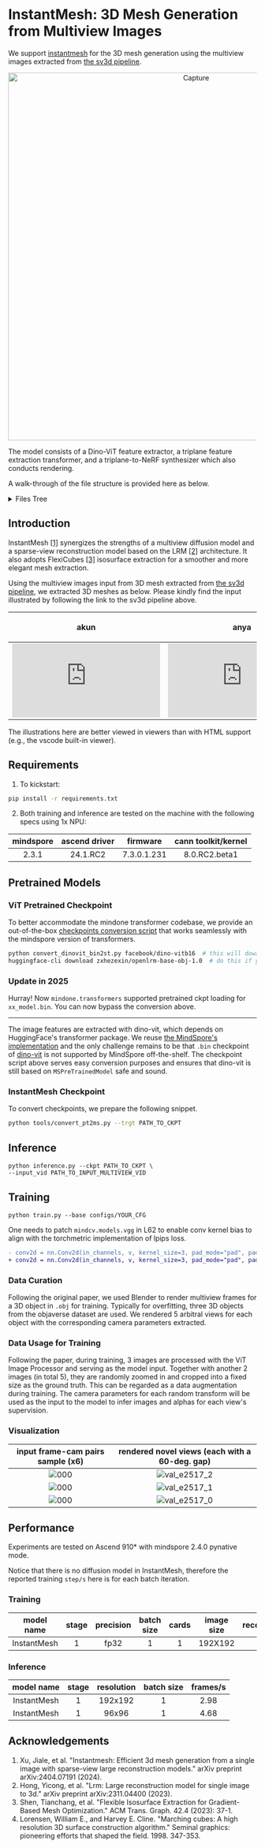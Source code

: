 # InstantMesh: 3D Mesh Generation from Multiview Images

We support [instantmesh](https://github.com/TencentARC/InstantMesh) for the 3D mesh generation using the multiview images extracted from [the sv3d pipeline](https://github.com/mindspore-lab/mindone/pull/574).
<p align="center" width="100%">
  <img width="746" alt="Capture" src="https://github.com/user-attachments/assets/be5cf033-8f89-4cad-97dc-2bf76c1b7a4d">
</p>

The model consists of a Dino-ViT feature extractor, a triplane feature extraction transformer, and a triplane-to-NeRF synthesizer which also conducts rendering.

A walk-through of the file structure is provided here as below.

<details>
<summary>Files Tree
</summary>

```bash
├── models
│   ├── decoder                 # triplane feature transformer decoder
│   │   └── transformer.py
│   ├── encoder                 # dino vit decoder to extract img feat
│   │   ├── dino_wrapper.py
│   │   └── dino.py
│   ├── renderer                # a wrapper that synthesizes sdf/texture from triplane feat
│   │   ├── synthesizer_mesh.py # triplane synthesizer, the triplane feat is decoded thru nerf to predict texture rgb & 3D sdf
│   │   ├── synthesizer.py      # triplane synthesizer, the triplane feat is decoded thru nerf to predict novel view rgba
│   │   └── utils
│   │       └── renderer.py
│   ├── geometry                # use Flexicubes to extract isosurface
│   │   ├── rep_3d
│   │   │   ├── flexicubes_geometry.py
│   │   │   ├── tables.py
│   │   │   └── flexicubes.py
│   │   └── camera
│   │       └── perspective_camera.py
│   ├── lrm_mesh.py             # model arch for the instantmesh inference
│   └── lrm.py                  # model arch for the instantmesh stage 1 training
├── utils
│   ├── camera_util.py
│   ├── train_util.py
│   ├── eval_util.py
│   ├── loss_util.py
│   ├── ms_callback_util.py
│   └── mesh_util.py
├── data
│   └── objaverse.py            # training dataset definition and batchify
├── configs
│   └── instant-mesh-large.yaml
├── inference.py                # instantmesh inference
├── train.py                    # instantmesh stage 1 training
├── eval.py                     # instantmesh stage 1 evaluation, mview imgs to novel view synthesis
└── model_stage1.py             # model arch for the stage 1 training
```

</details>

## Introduction

InstantMesh [[1]](#acknowledgements) synergizes the strengths of a multiview diffusion model and a sparse-view reconstruction model based on the LRM [[2]](#acknowledgements) architecture. It also adopts FlexiCubes [[3]](#acknowledgements) isosurface extraction for a smoother and more elegant mesh extraction.

Using the multiview images input from 3D mesh extracted from [the sv3d pipeline](../sv3d/simple_video_sample.py), we extracted 3D meshes as below. Please kindly find the input illustrated by following the link to the sv3d pipeline above.

| <p align="center"> akun </p>                                                                                                                                                                                                                                                                                                                                                                          | <p align="center"> anya </p>                                                                                                                                                                                                                                                                                                                                                                          |
| ------------------------------------------------------------------------------------------------------------------------------------------------------------------------------------------------------------------------------------------------------------------------------------------------------------------------------------------------------------------------------------------------------------- | ------------------------------------------------------------------------------------------------------------------------------------------------------------------------------------------------------------------------------------------------------------------------------------------------------------------------------------------------------------------------------------------------------------- |
| <div class="sketchfab-embed-wrapper"><iframe title="akun_ms" frameborder="0" allowfullscreen mozallowfullscreen="true" webkitallowfullscreen="true" allow="autoplay; fullscreen; xr-spatial-tracking" xr-spatial-tracking execution-while-out-of-viewport execution-while-not-rendered web-share src="https://sketchfab.com/models/c8b5b475529d48589b85746aab638d2b/embed"></iframe></div> | <div class="sketchfab-embed-wrapper"><iframe title="anya_ms" frameborder="0" allowfullscreen mozallowfullscreen="true" webkitallowfullscreen="true" allow="autoplay; fullscreen; xr-spatial-tracking" xr-spatial-tracking execution-while-out-of-viewport execution-while-not-rendered web-share src="https://sketchfab.com/models/180fd247ba2f4437ac665114a4cd4dca/embed"></iframe></div> |

The illustrations here are better viewed in viewers than with HTML support (e.g., the vscode built-in viewer).

## Requirements

1. To kickstart:

```bash
pip install -r requirements.txt
```

2. Both training and inference are tested on the machine with the following specs using 1x NPU:

| mindspore |	ascend driver | firmware	| cann toolkit/kernel |
| :---:     | :---:    | :---:      | :---: |
| 2.3.1	    | 24.1.RC2 |7.3.0.1.231	| 8.0.RC2.beta1 |

## Pretrained Models
### ViT Pretrained Checkpoint
To better accommodate the mindone transformer codebase, we provide an out-of-the-box [checkpoints conversion script](./tools/convert_dinovit_bin2st.py) that works seamlessly with the mindspore version of transformers.
```bash
python convert_dinovit_bin2st.py facebook/dino-vitb16  # this will dowanload dino-vitb16 and convert it to .safetensor from the .bin under the same path, i.e., YOUR_HF_PATH
huggingface-cli download zxhezexin/openlrm-base-obj-1.0  # do this if your proxy setup does not support hf download automatically, convert srcript takes care of dino already
```

### Update in 2025
Hurray! Now `mindone.transformers` supported pretrained ckpt loading for `xx_model.bin`. You can now bypass the conversion above.

---

The image features are extracted with dino-vit, which depends on HuggingFace's transformer package. We reuse [the MindSpore's implementation](https://github.com/mindspore-lab/mindone/blob/master/mindone/transformers/modeling_utils.py#L499) and the only challenge remains to be that `.bin` checkpoint of [dino-vit](https://huggingface.co/facebook/dino-vitb16/tree/main) is not supported by MindSpore off-the-shelf. The checkpoint script above serves easy conversion purposes and ensures that dino-vit is still based on `MSPreTrainedModel` safe and sound.

### InstantMesh Checkpoint
To convert checkpoints, we prepare the following snippet.
```bash
python tools/convert_pt2ms.py --trgt PATH_TO_CKPT
```

## Inference

```shell
python inference.py --ckpt PATH_TO_CKPT \
--input_vid PATH_TO_INPUT_MULTIVIEW_VID
```

## Training
```shell
python train.py --base configs/YOUR_CFG
```
One needs to patch `mindcv.models.vgg` in L62 to enable conv kernel bias to align with the torchmetric implementation of lpips loss.
```diff
- conv2d = nn.Conv2d(in_channels, v, kernel_size=3, pad_mode="pad", padding=1)
+ conv2d = nn.Conv2d(in_channels, v, kernel_size=3, pad_mode="pad", padding=1, has_bias=True)
```

### Data Curation
Following the original paper, we used Blender to render multiview frames for a 3D object in `.obj` for training. Typically for overfitting, three 3D objects from the objaverse dataset are used. We rendered 5 arbitral views for each object with the corresponding camera parameters extracted.

### Data Usage for Training
Following the paper, during training, 3 images are processed with the ViT Image Processor and serving as the model input. Together with another 2 images (in total 5), they are randomly zoomed in and cropped into a fixed size as the ground truth. This can be regarded as a data augmentation during training. The camera parameters for each random transform will be used as the input to the model to infer images and alphas for each view's supervision.

### Visualization
| input frame-cam pairs sample (x6) |	rendered novel views (each with a 60-deg. gap) |
| :---:     | :---:    |
| ![000](https://github.com/user-attachments/assets/d22bc263-3de0-4917-9d1b-4452d38d748f)   | ![val_e2517_2](https://github.com/user-attachments/assets/7f982cea-137a-4737-8cfb-5d9197a02d09) |
| ![000](https://github.com/user-attachments/assets/6bf098ed-bb6f-4e26-8291-6dbe189980fe)   | ![val_e2517_1](https://github.com/user-attachments/assets/a2e9480f-2c24-461e-85fe-711f5f45dc50) |
| ![000](https://github.com/user-attachments/assets/57076fdf-e347-4ebd-8c78-10d93eb45444)   | ![val_e2517_0](https://github.com/user-attachments/assets/2124ba37-6e58-45ae-8278-0ae3952157d0) |


## Performance
Experiments are tested on Ascend 910* with mindspore 2.4.0 pynative mode.

Notice that there is no diffusion model in InstantMesh, therefore the reported training `step/s` here is for each batch iteration.

### Training
| model name   | stage | precision| batch size |cards | image size | recompute | steps/s | frames/s |
|:---:|:---:|:---:|:---:|:---:|:---:|:---:|:---:|:---:|
|InstantMesh |1 |fp32 | 1 | 1 | 192X192 | ON | 0.17 | 0.85 |

### Inference

| model name| stage | resolution   | batch size | frames/s |  
|:---------------:|:-------:|:--------------:|:------------:|:----------------:|
| InstantMesh |1 |192x192|1|2.98|
| InstantMesh |1 |96x96|1|4.68|


## Acknowledgements

1. Xu, Jiale, et al. "Instantmesh: Efficient 3d mesh generation from a single image with sparse-view large reconstruction models." arXiv preprint arXiv:2404.07191 (2024).
2. Hong, Yicong, et al. "Lrm: Large reconstruction model for single image to 3d." arXiv preprint arXiv:2311.04400 (2023).
3. Shen, Tianchang, et al. "Flexible Isosurface Extraction for Gradient-Based Mesh Optimization." ACM Trans. Graph. 42.4 (2023): 37-1.
4. Lorensen, William E., and Harvey E. Cline. "Marching cubes: A high resolution 3D surface construction algorithm." Seminal graphics: pioneering efforts that shaped the field. 1998. 347-353.
